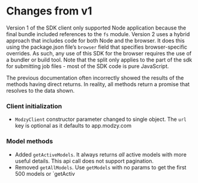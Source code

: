 # Changes from v1

Version 1 of the SDK client only supported Node application because the final bundle included references to the `fs` module. Version 2 uses a hybrid approach that includes code for both Node and the browser. It does this using the package.json file’s `browser` field that specifies browser-specific overrides. As such, any use of this SDK for the browser requires the use of a bundler or build tool. Note that the split only applies to the part of the sdk for submitting job files - most of the SDK code is pure JavaScript.

The previous documentation often incorrectly showed the results of the methods having direct returns. In reality, all methods return a promise that resolves to the data shown.

### Client initialization

- `ModzyClient` constructor parameter changed to single object. The `url` key is optional as it defaults to app.modzy.com

### Model methods

- Added `getActiveModels`. It always returns _all_ active models with more useful details. This api call does not support pagination.
- Removed `getAllModels`. Use `getModels` with no params to get the first 500 models or `getActiv
